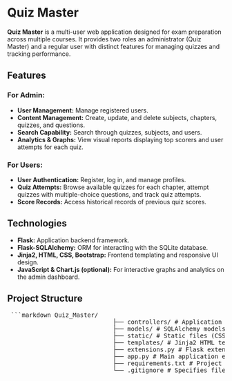 # Quiz Master

**Quiz Master** is a multi-user web application designed for exam preparation across multiple courses. It provides two roles an administrator (Quiz Master) and a regular user with distinct features for managing quizzes and tracking performance.

## Features

### For Admin:
- **User Management:** Manage registered users.
- **Content Management:** Create, update, and delete subjects, chapters, quizzes, and questions.
- **Search Capability:** Search through quizzes, subjects, and users.
- **Analytics & Graphs:** View visual reports displaying top scorers and user attempts for each quiz.

### For Users:
- **User Authentication:** Register, log in, and manage profiles.
- **Quiz Attempts:** Browse available quizzes for each chapter, attempt quizzes with multiple-choice questions, and track quiz attempts.
- **Score Records:** Access historical records of previous quiz scores.

## Technologies
- **Flask:** Application backend framework.
- **Flask-SQLAlchemy:** ORM for interacting with the SQLite database.
- **Jinja2, HTML, CSS, Bootstrap:** Frontend templating and responsive UI design.
- **JavaScript & Chart.js (optional):** For interactive graphs and analytics on the admin dashboard.

## Project Structure

<pre> ```markdown Quiz_Master/ 
                             ├── controllers/ # Application routes/controllers 
                             ├── models/ # SQLAlchemy models 
                             ├── static/ # Static files (CSS, JS, images) 
                             ├── templates/ # Jinja2 HTML templates 
                             ├── extensions.py # Flask extension initialization 
                             ├── app.py # Main application entry point 
                             ├── requirements.txt # Project dependencies 
                             └── .gitignore # Specifies files/folders to ignore (e.g., env/, __pycache__) ``` </pre>

            
